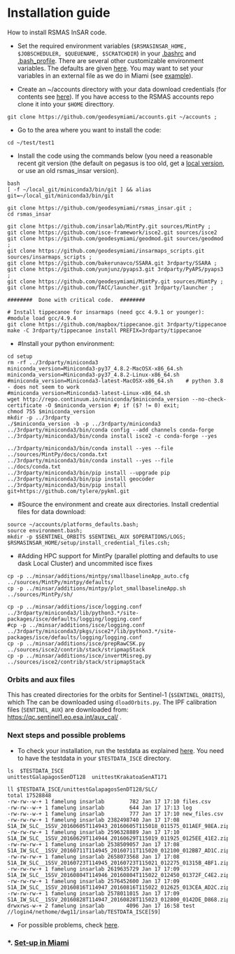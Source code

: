 # Installation guide
How to install RSMAS InSAR code.

* Set the required environment variables (`$RSMASINSAR_HOME, $JOBSCHEDULER, $QUEUENAME, $SCRATCHDIR`) in your [.bashrc](https://github.com/falkamelung/rsmas_insar/blob/master/docs/bashrc_contents.md) 
and [.bash_profile](./bash_profile.md). There are several other customizable environment variables. The defaults are given [here](./custom_variables.md). You may want to set your variables in an external file as we do in Miami (see [example](https://gist.github.com/falkamelung/f1281c38e301a3296ab0483f946cac4b)).

* Create an ~/accounts directory with your data download credentials (for contents see [here](./accounts_info.md)). If you have access to the RSMAS accounts repo clone it into your `$HOME` directtory.

```
git clone https://github.com/geodesymiami/accounts.git ~/accounts ;
```

* Go to the area where you want to install the code:

```
cd ~/test/test1
```

* Install the code using the commands below (you need a reasonable recent git version (the default on pegasus is too old, get a [local version](./install_git.md), or use an old rsmas_insar version). 

```
bash
[ -f ~/local_git/miniconda3/bin/git ] && alias git=~/local_git/miniconda3/bin/git	

git clone https://github.com/geodesymiami/rsmas_insar.git ;
cd rsmas_insar

git clone https://github.com/insarlab/MintPy.git sources/MintPy ;
git clone https://github.com/isce-framework/isce2.git sources/isce2
git clone https://github.com/geodesymiami/geodmod.git sources/geodmod ;
git clone https://github.com/geodesymiami/insarmaps_scripts.git sources/insarmaps_scripts ;
git clone https://github.com/bakerunavco/SSARA.git 3rdparty/SSARA ;
git clone https://github.com/yunjunz/pyaps3.git 3rdparty/PyAPS/pyaps3 ;
git clone https://github.com/geodesymiami/MimtPy.git sources/MimtPy ;
git clone https://github.com/TACC/launcher.git 3rdparty/launcher ;

########  Done with critical code.  ########

# Install tippecanoe for insarmaps (need gcc 4.9.1 or younger):
#module load gcc/4.9.4
git clone https://github.com/mapbox/tippecanoe.git 3rdparty/tippecanoe
make -C 3rdparty/tippecanoe install PREFIX=3rdparty/tippecanoe
```
* #Install your python environment:
```
cd setup
rm -rf ../3rdparty/miniconda3
miniconda_version=Miniconda3-py37_4.8.2-MacOSX-x86_64.sh
miniconda_version=Miniconda3-py37_4.8.2-Linux-x86_64.sh
#miniconda_version=Miniconda3-latest-MacOSX-x86_64.sh    # python 3.8  - does not seem to work
#miniconda_version=Miniconda3-latest-Linux-x86_64.sh
wget http://repo.continuum.io/miniconda/$miniconda_version --no-check-certificate -O $miniconda_version #; if ($? != 0) exit; 
chmod 755 $miniconda_version
mkdir -p ../3rdparty
./$miniconda_version -b -p ../3rdparty/miniconda3
../3rdparty/miniconda3/bin/conda config --add channels conda-forge
../3rdparty/miniconda3/bin/conda install isce2 -c conda-forge --yes

../3rdparty/miniconda3/bin/conda install --yes --file ../sources/MintPy/docs/conda.txt
../3rdparty/miniconda3/bin/conda install --yes --file ../docs/conda.txt
../3rdparty/miniconda3/bin/pip install --upgrade pip
../3rdparty/miniconda3/bin/pip install geocoder
../3rdparty/miniconda3/bin/pip install git+https://github.com/tylere/pykml.git
```
* #Source the environment and create aux directories. Install credential files for data download:
```
source ~/accounts/platforms_defaults.bash;
source environment.bash;
mkdir -p $SENTINEL_ORBITS $SENTINEL_AUX $OPERATIONS/LOGS;
$RSMASINSAR_HOME/setup/install_credential_files.csh;
```
* #Adding HPC support for MintPy (parallel plotting and defaults to use dask Local Cluster) and uncommited isce fixes
```
cp -p ../minsar/additions/mintpy/smallbaselineApp_auto.cfg ../sources/MintPy/mintpy/defaults/
cp -p ../minsar/additions/mintpy/plot_smallbaselineApp.sh ../sources/MintPy/sh/

cp -p ../minsar/additions/isce/logging.conf ../3rdparty/miniconda3/lib/python3.*/site-packages/isce/defaults/logging/logging.conf
#cp -p ../minsar/additions/isce/logging.conf ../3rdparty/miniconda3/pkgs/isce2*/lib/python3.*/site-packages/isce/defaults/logging/logging.conf
cp -p ../minsar/additions/isce/prepRawCSK.py ../sources/isce2/contrib/stack/stripmapStack
cp -p ../minsar/additions/isce/invertMisreg.py ../sources/isce2/contrib/stack/stripmapStack
```

### Orbits and aux files
This has created directories for the orbits for Sentinel-1 (`$SENTINEL_ORBITS`), which The can be downloaded using `dloadOrbits.py`. The IPF calibration files (`SENTINEL_AUX`) are downloaded from: https://qc.sentinel1.eo.esa.int/aux_cal/ .
### Next steps and possible problems
* To check your installation, run the testdata as explained [here](https://github.com/geodesymiami/rsmas_insar/wiki/Testing-the-code). You need to have the testdata in your `$TESTDATA_ISCE` directory.

```
ls  $TESTDATA_ISCE
unittestGalapagosSenDT128  unittestKrakatoaSenAT171

ll $TESTDATA_ISCE/unittestGalapagosSenDT128/SLC/
total 17528848
-rw-rw--w-+ 1 famelung insarlab        782 Jan 17 17:10 files.csv
-rw-rw--w-+ 1 famelung insarlab        644 Jan 17 17:13 log
-rw-rw--w-+ 1 famelung insarlab        777 Jan 17 17:10 new_files.csv
-rw-rw-rw-+ 1 famelung insarlab 2382498740 Jan 17 17:08 S1A_IW_SLC__1SSV_20160605T114943_20160605T115018_011575_011AEF_98EA.zip
-rw-rw-rw-+ 1 famelung insarlab 2596328889 Jan 17 17:10 S1A_IW_SLC__1SSV_20160629T114944_20160629T115019_011925_0125EE_41E2.zip
-rw-rw-rw-+ 1 famelung insarlab 2538509057 Jan 17 17:08 S1A_IW_SLC__1SSV_20160711T114945_20160711T115020_012100_012BB7_AD1C.zip
-rw-rw-rw-+ 1 famelung insarlab 2658073568 Jan 17 17:08 S1A_IW_SLC__1SSV_20160723T114945_20160723T115021_012275_01315B_4BF1.zip
-rw-rw-rw-+ 1 famelung insarlab 2619635729 Jan 17 17:09 S1A_IW_SLC__1SSV_20160804T114946_20160804T115022_012450_01372F_C4E2.zip
-rw-rw-rw-+ 1 famelung insarlab 2576452600 Jan 17 17:09 S1A_IW_SLC__1SSV_20160816T114947_20160816T115022_012625_013CEA_AD2C.zip
-rw-rw-rw-+ 1 famelung insarlab 2578011015 Jan 17 17:09 S1A_IW_SLC__1SSV_20160828T114947_20160828T115023_012800_0142DE_D868.zip
drwxrws-w-+ 2 famelung insarlab       4096 Jan 17 16:58 test
//login4/nethome/dwg11/insarlab/TESTDATA_ISCE[59]
```
* For possible problems, check [here](https://github.com/geodesymiami/rsmas_insar/blob/master/setup/installation_issues.md).


### *. [Set-up in Miami](./set_up_miami.md) ###

